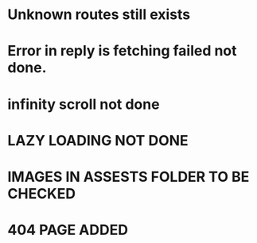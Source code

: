 # Unknown routes still exists

# Error in reply is fetching failed not done.

# infinity scroll not done

# LAZY LOADING NOT DONE

# IMAGES IN ASSESTS FOLDER TO BE CHECKED

# 404 PAGE ADDED
